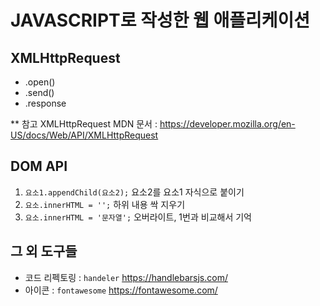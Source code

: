 # JAVASCRIPT로 작성한 웹 애플리케이션

## XMLHttpRequest
- .open()
- .send()
- .response

 ** 참고 XMLHttpRequest MDN 문서 : https://developer.mozilla.org/en-US/docs/Web/API/XMLHttpRequest

## DOM API
1. `요소1.appendChild(요소2);` 요소2를 요소1 자식으로 붙이기
2. `요소.innerHTML = '';` 하위 내용 싹 지우기
3. `요소.innerHTML = '문자열';` 오버라이트, 1번과 비교해서 기억

## 그 외 도구들
- 코드 리펙토링 : `handeler` https://handlebarsjs.com/
- 아이콘 : `fontawesome`  https://fontawesome.com/